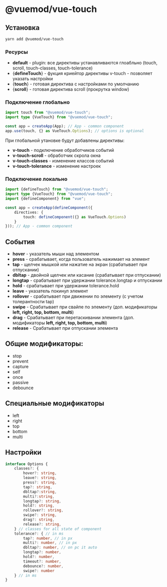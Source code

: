 # @vuemod/vue-touch

## Установка

```bash
yarn add @vuemod/vue-touch
```
### Ресурсы

- **default** - plugin: все директивы устанавливаются глоабльно (touch, scroll, touch-classes, touch-tolerance)
- {**defineTouch**} - фукция криейтор директивы v-touch - позволяет указать настройки
- {**touch**} - готовая директива с настройками по умолчанию
- {**scroll**} - готовая директива scroll (прокрутка window)


### Подключение глобально

```typescript
import touch from "@vuemod/vue-touch";
import type {VueTouch} from "@vuemod/vue-touch";

const app = createApp(App); // App - common component
app.use(touch, {} as VueTouch.Options); // options is optional
```

При глобальной утановке будут добавлены директивы:

- **v-touch** - подключение обработчиков событий
- **v-touch-scroll** - обработчик скрола окна
- **v-touch-classes** - изменение классов событий
- **v-touch-tolerance** - изменение настроек 

### Подключение локально

```typescript
import {defineTouch} from "@vuemod/vue-touch";
import type {VueTouch} from "@vuemod/vue-touch";
import {defineComponent} from "vue";

const app = createApp(defineComponent({
    directives: {
        touch: defineComponent({} as VueTouch.Options)
    }
})); // App - common component
```

## События

- **hover** - указатель мыши над элементом
- **press** - срабатывает, когда пользователь нажимает на элемент
- **tap** - щелчек мышкой или нажатие на экран (срабатывает при отпускании)
- **dbltap** - двойной щелчек или касание (срабатывает при отпускании)
- **longtap** - срабатывает при удержании tolerance.longtap и отпускании
- **hold** - срабатывает при удержании tolerance.hold
- **leave** - указатель покинул элемент
- **rollover** - срабатывает при движении по элементу (c учетом толерантности tap)
- **swipe** - Срабатывает при свайпе по элементу (доп. модификаторы **left, right, top, bottom, multi**)
- **drag** - Срабатывает при перетаскивании элемента (доп. модификаторы **left, right, top, bottom, multi**)
- **release** - Срабатывает при отпускании элемента

## Общие модификаторы:

- stop
- prevent
- capture
- self
- once
- passive
- debounce

## Специальные модификаторы

- left
- right
- top
- bottom 
- multi

## Настройки

```typescript
interface Options {
    classes?: {
        hover?: string,
        leave?: string,
        press?: string,
        tap?: string,
        dbltap?:string,
        multi?:string,
        longtap?: string,
        hold?: string,
        rollover?: string,
        swipe?: string,
        drag?: string,
        release?: string,
    } // classes for all state of component
    tolerance?: { // in ms
        tap?: number, // in px
        multi?: number, // in px
        dbltap?: number, // on pc it auto
        longtap?: number,
        hold?: number,
        timeout?: number,
        debounce?: number,
        swipe?: number
    } // in ms
}
```